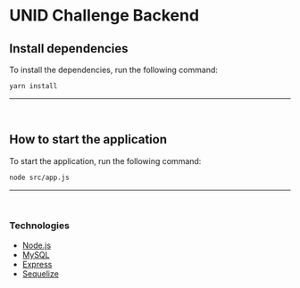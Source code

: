 
# UNID Challenge Backend


## Install dependencies
To install the dependencies, run the following command:  
```sh
yarn install
```
---
<br>

## How to start the application
To start the application, run the following command:  
```sh
node src/app.js
```
___
<br>

### Technologies
 - [Node.js](https://nodejs.org/)
 - [MySQL](https://www.mysql.com/)
 - [Express](https://expressjs.com/)
 - [Sequelize](https://sequelize.org/)
